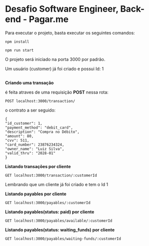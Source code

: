 #  Desafio Software Engineer, Back-end - Pagar.me

Para executar o projeto, basta executar os seguintes comandos:

    npm install

    npm run start

O projeto será iniciado na porta 3000 por padrão.

Um usuário (customer) já foi criado e possui Id: 1



##

**Criando uma transação**

é feita atraves de uma requisição **POST**  nessa rota:

    POST localhost:3000/transaction/

o contrato a ser seguido:

    {
	"id_customer": 1,
	"payment_method": "debit_card",
	"description": "Compra no Débito",
	"amount": 80,
	"cvv": 511,
	"card_number": 23876234324,
	"owner_name": "Luiz Silva",
	"valid_thru": "2028-01"
	}

**Listando transações por cliente**

    GET localhost:3000/transaction/:customerId
Lembrando que um cliente já foi criado e tem o Id 1

**Listando payables por cliente**

    GET localhost:3000/payables/:customerId
**Listando payables(status: paid) por cliente**

    GET localhost:3000/payables/available/:customerId

**Listando payables(status: waiting_funds) por cliente**

    GET localhost:3000/payables/waiting-funds/:customerId
